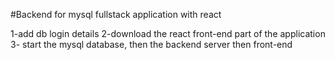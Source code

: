 #Backend for mysql fullstack application with react

1-add db login details
2-download the react front-end part of the application
3- start the mysql database, then the backend server then front-end